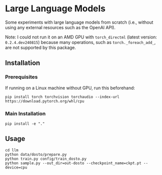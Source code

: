 # Large Language Models

Some experiments with large language models from scratch (i.e., without using any external resources such as the OpenAI API).

Note: I could not run it on an AMD GPU with `torch_directml` (latest version: `0.2.4.dev240815`)
because many operations, such as `torch._foreach_add_`, are not supported by this package.

## Installation

### Prerequisites

If running on a Linux machine without GPU, run this beforehand:
```shell
pip install torch torchvision torchaudio --index-url https://download.pytorch.org/whl/cpu
```

### Main Installation

```shell
pip install -e "."
```

## Usage

```shell
cd llm
python data/dosto/prepare.py
python train.py config/train_dosto.py
python sample.py --out_dir=out-dosto --checkpoint_name=ckpt.pt --device=cpu 
```